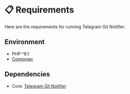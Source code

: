 # 📋 Requirements

Here are the requirements for running Telegram Git Notifier.

## Environment
- PHP ^8.1
- [Composer](https://getcomposer.org/)

## Dependencies

- Core: [Telegram Git Notifier](https://github.com/cslant/telegram-git-notifier)
